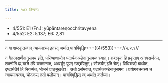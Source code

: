 ```yaml
---
title: १७२ टिप्पण्यः

---
```

- 4/551: E1 (Fn.): yūpāntareṇocchritavyena
- 4/552: E2: 5,137; E6: 2,81

____________________________________________


न वा शब्दकृतत्वान् न्यायमात्रम् इतरद् अर्थात् पात्रविवृद्धिः+++({4/553})+++//५.२.९//

न वैतत्पदार्थेनानुसमय इति, परिव्याणान्तेन पदार्थकाण्डेनानुसमयः स्यात्। शब्दकृतं हि प्रकृताव् अनवसर्जनम्, शक्नोति ह्य् ऋते ऽपि यजमानात्, अध्वर्युर् यूपम् उच्छ्रयितुम्। सौकर्यम् इति चेत्। विधिशब्दो बाध्येत, दृष्टार्थतैवं हि नियम्येत, भोजने प्राङ्मुखतेव। अतो ऽसंभवात्, पदार्थकाण्डेनानुसमयः। प्रयोगवचनस्य च न्यायमात्रत्वम्, चोदकस् ततो बलीयान्। पात्रविवृद्धिस् त्व् अर्थात् कर्तव्या।

